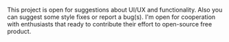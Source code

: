 This project is open for suggestions about UI/UX and functionality. Also you can suggest some style fixes or report a bug(s).
I'm open for cooperation with enthusiasts that ready to contribute their effort to open-source free product.
